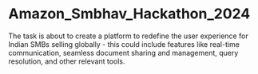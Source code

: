 # Amazon_Smbhav_Hackathon_2024
The task is about to create a platform to redefine the user experience for Indian SMBs selling globally - this could include features like real-time communication, seamless document sharing and management, query resolution, and other relevant tools.
